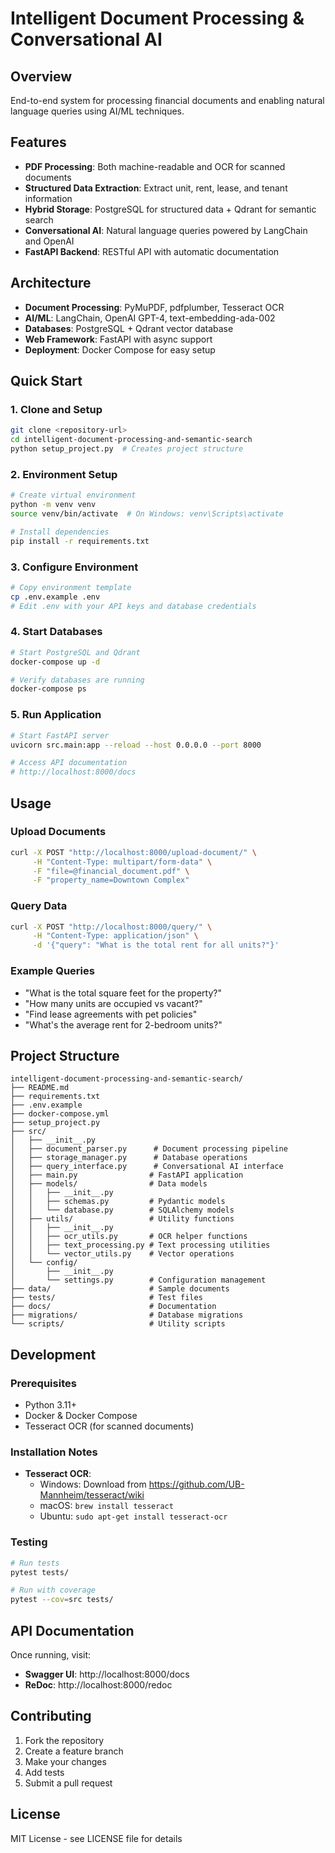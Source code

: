 # Intelligent Document Processing & Conversational AI

## Overview
End-to-end system for processing financial documents and enabling natural language queries using AI/ML techniques.

## Features
- **PDF Processing**: Both machine-readable and OCR for scanned documents
- **Structured Data Extraction**: Extract unit, rent, lease, and tenant information
- **Hybrid Storage**: PostgreSQL for structured data + Qdrant for semantic search
- **Conversational AI**: Natural language queries powered by LangChain and OpenAI
- **FastAPI Backend**: RESTful API with automatic documentation

## Architecture
- **Document Processing**: PyMuPDF, pdfplumber, Tesseract OCR
- **AI/ML**: LangChain, OpenAI GPT-4, text-embedding-ada-002
- **Databases**: PostgreSQL + Qdrant vector database
- **Web Framework**: FastAPI with async support
- **Deployment**: Docker Compose for easy setup

## Quick Start

### 1. Clone and Setup
```bash
git clone <repository-url>
cd intelligent-document-processing-and-semantic-search
python setup_project.py  # Creates project structure
```

### 2. Environment Setup
```bash
# Create virtual environment
python -m venv venv
source venv/bin/activate  # On Windows: venv\Scripts\activate

# Install dependencies
pip install -r requirements.txt
```

### 3. Configure Environment
```bash
# Copy environment template
cp .env.example .env
# Edit .env with your API keys and database credentials
```

### 4. Start Databases
```bash
# Start PostgreSQL and Qdrant
docker-compose up -d

# Verify databases are running
docker-compose ps
```

### 5. Run Application
```bash
# Start FastAPI server
uvicorn src.main:app --reload --host 0.0.0.0 --port 8000

# Access API documentation
# http://localhost:8000/docs
```

## Usage

### Upload Documents
```bash
curl -X POST "http://localhost:8000/upload-document/" \
     -H "Content-Type: multipart/form-data" \
     -F "file=@financial_document.pdf" \
     -F "property_name=Downtown Complex"
```

### Query Data
```bash
curl -X POST "http://localhost:8000/query/" \
     -H "Content-Type: application/json" \
     -d '{"query": "What is the total rent for all units?"}'
```

### Example Queries
- "What is the total square feet for the property?"
- "How many units are occupied vs vacant?"
- "Find lease agreements with pet policies"
- "What's the average rent for 2-bedroom units?"

## Project Structure
```
intelligent-document-processing-and-semantic-search/
├── README.md
├── requirements.txt
├── .env.example
├── docker-compose.yml
├── setup_project.py
├── src/
│   ├── __init__.py
│   ├── document_parser.py      # Document processing pipeline
│   ├── storage_manager.py      # Database operations
│   ├── query_interface.py      # Conversational AI interface
│   ├── main.py                # FastAPI application
│   ├── models/                # Data models
│   │   ├── __init__.py
│   │   ├── schemas.py         # Pydantic models
│   │   └── database.py        # SQLAlchemy models
│   ├── utils/                 # Utility functions
│   │   ├── __init__.py
│   │   ├── ocr_utils.py       # OCR helper functions
│   │   ├── text_processing.py # Text processing utilities
│   │   └── vector_utils.py    # Vector operations
│   └── config/
│       ├── __init__.py
│       └── settings.py        # Configuration management
├── data/                      # Sample documents
├── tests/                     # Test files
├── docs/                      # Documentation
├── migrations/                # Database migrations
└── scripts/                   # Utility scripts
```

## Development

### Prerequisites
- Python 3.11+
- Docker & Docker Compose
- Tesseract OCR (for scanned documents)

### Installation Notes
- **Tesseract OCR**: 
  - Windows: Download from https://github.com/UB-Mannheim/tesseract/wiki
  - macOS: `brew install tesseract`
  - Ubuntu: `sudo apt-get install tesseract-ocr`

### Testing
```bash
# Run tests
pytest tests/

# Run with coverage
pytest --cov=src tests/
```

## API Documentation
Once running, visit:
- **Swagger UI**: http://localhost:8000/docs
- **ReDoc**: http://localhost:8000/redoc

## Contributing
1. Fork the repository
2. Create a feature branch
3. Make your changes
4. Add tests
5. Submit a pull request

## License
MIT License - see LICENSE file for details
